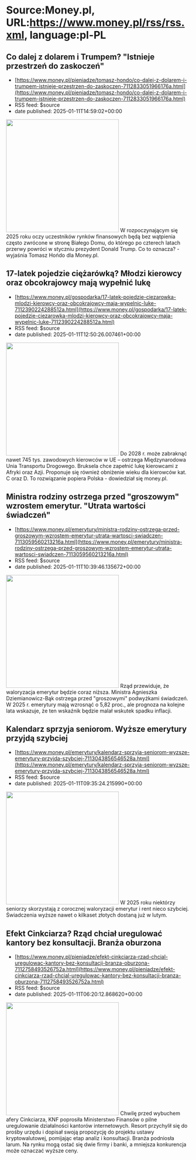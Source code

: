 # Source:Money.pl, URL:https://www.money.pl/rss/rss.xml, language:pl-PL

## Co dalej z dolarem i Trumpem? "Istnieje przestrzeń do zaskoczeń"
 - [https://www.money.pl/pieniadze/tomasz-hondo/co-dalej-z-dolarem-i-trumpem-istnieje-przestrzen-do-zaskoczen-7112833051966176a.html](https://www.money.pl/pieniadze/tomasz-hondo/co-dalej-z-dolarem-i-trumpem-istnieje-przestrzen-do-zaskoczen-7112833051966176a.html)
 - RSS feed: $source
 - date published: 2025-01-11T14:59:02+00:00

<img src="https://i.wpimg.pl/308x/filerepo.grupawp.pl/api/v1/display/embed/ff0a8f91-ab03-48be-8cc0-f0f868b11546" width="308" /> W rozpoczynającym się 2025 roku oczy uczestników rynków finansowych będą bez wątpienia często zwrócone w stronę Białego Domu, do którego po czterech latach przerwy powróci w styczniu prezydent Donald Trump. Co to oznacza? - wyjaśnia Tomasz Hońdo dla Money.pl.

## 17-latek pojedzie ciężarówką? Młodzi kierowcy oraz obcokrajowcy mają wypełnić lukę
 - [https://www.money.pl/gospodarka/17-latek-pojedzie-ciezarowka-mlodzi-kierowcy-oraz-obcokrajowcy-maja-wypelnic-luke-7112390224288512a.html](https://www.money.pl/gospodarka/17-latek-pojedzie-ciezarowka-mlodzi-kierowcy-oraz-obcokrajowcy-maja-wypelnic-luke-7112390224288512a.html)
 - RSS feed: $source
 - date published: 2025-01-11T12:50:26.007461+00:00

<img src="https://i.wpimg.pl/308x/filerepo.grupawp.pl/api/v1/display/embed/9483e408-6093-400c-96e8-be8bad312e85" width="308" /> Do 2028 r. może zabraknąć nawet 745 tys. zawodowych kierowców w UE – ostrzega Międzynarodowa Unia Transportu Drogowego. Bruksela chce zapełnić lukę kierowcami z Afryki oraz Azji. Proponuje się również obniżenie wieku dla kierowców kat. C oraz D. To rozwiązanie popiera Polska - dowiedział się money.pl.

## Ministra rodziny ostrzega przed "groszowym" wzrostem emerytur. "Utrata wartości świadczeń"
 - [https://www.money.pl/emerytury/ministra-rodziny-ostrzega-przed-groszowym-wzrostem-emerytur-utrata-wartosci-swiadczen-7113059560213216a.html](https://www.money.pl/emerytury/ministra-rodziny-ostrzega-przed-groszowym-wzrostem-emerytur-utrata-wartosci-swiadczen-7113059560213216a.html)
 - RSS feed: $source
 - date published: 2025-01-11T10:39:46.135672+00:00

<img src="https://i.wpimg.pl/308x/filerepo.grupawp.pl/api/v1/display/embed/118fb352-93e0-4495-ab5a-450d48a1b1b5" width="308" /> Rząd przewiduje, że waloryzacja emerytur będzie coraz niższa. Ministra Agnieszka Dziemianowicz-Bąk ostrzega przed "groszowymi" podwyżkami świadczeń. W 2025 r. emerytury mają wzrosnąć o 5,82 proc., ale prognoza na kolejne lata wskazuje, że ten wskaźnik będzie malał wskutek spadku inflacji.

## Kalendarz sprzyja seniorom. Wyższe emerytury przyjdą szybciej
 - [https://www.money.pl/emerytury/kalendarz-sprzyja-seniorom-wyzsze-emerytury-przyjda-szybciej-7113043856546528a.html](https://www.money.pl/emerytury/kalendarz-sprzyja-seniorom-wyzsze-emerytury-przyjda-szybciej-7113043856546528a.html)
 - RSS feed: $source
 - date published: 2025-01-11T09:35:24.215990+00:00

<img src="https://i.wpimg.pl/308x/filerepo.grupawp.pl/api/v1/display/embed/c3fb98c6-f88a-46bd-93c3-a26e43791ea0" width="308" /> W 2025 roku niektórzy seniorzy skorzystają z corocznej waloryzacji emerytur i rent nieco szybciej. Świadczenia wyższe nawet o kilkaset złotych dostaną już w lutym.

## Efekt Cinkciarza? Rząd chciał uregulować kantory bez konsultacji. Branża oburzona
 - [https://www.money.pl/pieniadze/efekt-cinkciarza-rzad-chcial-uregulowac-kantory-bez-konsultacji-branza-oburzona-7112758493526752a.html](https://www.money.pl/pieniadze/efekt-cinkciarza-rzad-chcial-uregulowac-kantory-bez-konsultacji-branza-oburzona-7112758493526752a.html)
 - RSS feed: $source
 - date published: 2025-01-11T06:20:12.868620+00:00

<img src="https://i.wpimg.pl/308x/filerepo.grupawp.pl/api/v1/display/embed/b484d90d-7aa1-47b3-8200-563791449d1c" width="308" /> Chwilę przed wybuchem afery Cinkciarza, KNF poprosiła Ministerstwo Finansów o pilne uregulowanie działalności kantorów internetowych. Resort przychylił się do prośby urzędu i dopisał swoją propozycję do projektu ustawy kryptowalutowej, pomijając etap analiz i konsultacji. Branża podniosła larum. Na rynku mogą ostać się dwie firmy i banki, a mniejsza konkurencja może oznaczać wyższe ceny.

